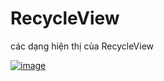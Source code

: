 # RecycleView
các dạng hiện thị của RecycleView


[
![image](https://user-images.githubusercontent.com/51317017/84752016-739a0000-afe7-11ea-8683-1d85779caa38.png)
](url)
